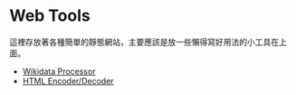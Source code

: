 # Web Tools

這裡存放著各種簡單的靜態網站，主要應該是放一些懶得寫好用法的小工具在上面。

- [Wikidata Processor](wikidata.html)
- [HTML Encoder/Decoder](htmlentities.html)

